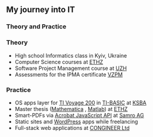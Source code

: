 ## My journey into IT

### Theory and Practice

<!-- .element: class="fragment" -->

<!-- NEXT-V -->

### Theory

- High school Informatics class in Kyiv, Ukraine <!--
  .element: class="fragment" -->
- Computer Science courses at <!--
  .element: class="fragment"
  --> [ETHZ](https://ethz.ch/en.html) <!--
  .element: target="_blank" -->
- Software Project Management course at <!--
  .element: class="fragment"
  --> [UZH](https://www.uzh.ch/en.html) <!--
  .element: target="_blank" -->
- Assessments for the IPMA certificate <!--
  .element: class="fragment"
  --> [VZPM](https://www.vzpm.ch/en/certification/certification-of-persons/ipma-level-d) <!--
  .element: target="_blank" -->

<!-- NEXT-V -->

### Practice

- OS apps layer for <!--
  .element: class="fragment"
  --> [TI Voyage 200](https://en.wikipedia.org/wiki/TI-92_series#Voyage_200) <!--
  .element: target="_blank" --> in [TI-BASIC](https://en.wikipedia.org/wiki/TI-BASIC) <!--
  .element: target="_blank" --> at [KSBA](https://www.kanti-baden.ch/) <!--
  .element: target="_blank" -->
- Master thesis <!--
  .element: class="fragment"
  --> ([Mathematica](https://www.wolfram.com/mathematica/) <!--
  .element: target="_blank" -->, [Matlab](https://ch.mathworks.com/products/matlab.html)) <!--
  .element: target="_blank" --> at [ETHZ](https://ethz.ch/en.html) <!--
  .element: target="_blank" -->
- Smart-PDFs via <!--
  .element: class="fragment"
  --> [Acrobat JavaScript API](https://opensource.adobe.com/dc-acrobat-sdk-docs/library/jsapiref/index.html) <!--
  .element: target="_blank"
  --> at [Samro AG](https://www.samro.ch/) <!--
  .element: target="_blank" -->
- Static sites and <!--
  .element: class="fragment"
  --> [WordPress](https://wordpress.org/) <!--
  .element: target="_blank" --> apps while freelancing
- Full-stack web applications at <!--
  .element: class="fragment"
  --> [CONGINEER Ltd](https://congineer.com/) <!--
  .element: target="_blank" -->
